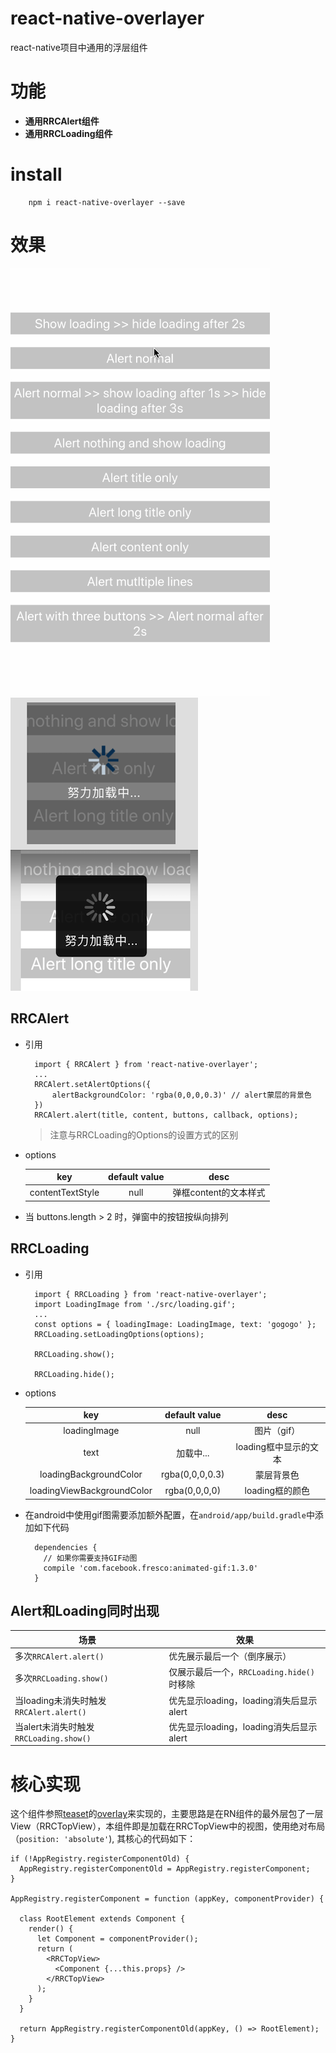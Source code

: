 # react-native-overlayer

react-native项目中通用的浮层组件

# 功能
* **通用RRCAlert组件**
* **通用RRCLoading组件**

# install

		npm i react-native-overlayer --save

# 效果

![](./assets/overlayer.gif)
![](./assets/loadingstyle.png)
## RRCAlert
* 引用

		import { RRCAlert } from 'react-native-overlayer';
		...
		RRCAlert.setAlertOptions({
			alertBackgroundColor: 'rgba(0,0,0,0.3)' // alert蒙层的背景色
		})
		RRCAlert.alert(title, content, buttons, callback, options);
	
	> 注意与RRCLoading的Options的设置方式的区别

* options

	|key|default value | desc |
	|:--:|:--:|:--:|
	|contentTextStyle|null|弹框content的文本样式 |

* 当 buttons.length > 2 时，弹窗中的按钮按纵向排列


## RRCLoading
* 引用

		import { RRCLoading } from 'react-native-overlayer';
		import LoadingImage from './src/loading.gif';
		...
		const options = { loadingImage: LoadingImage, text: 'gogogo' };
		RRCLoading.setLoadingOptions(options);

		RRCLoading.show();

		RRCLoading.hide();
* options

	|key|default value | desc |
	|:--:|:--:|:--:|
	| loadingImage |null|图片（gif） |
	| text |加载中...|loading框中显示的文本 |
	|loadingBackgroundColor| rgba(0,0,0,0.3) | 蒙层背景色|
	|loadingViewBackgroundColor | rgba(0,0,0,0) | loading框的颜色|

* 在android中使用gif图需要添加额外配置，在`android/app/build.gradle`中添加如下代码

		dependencies {
		  // 如果你需要支持GIF动图
		  compile 'com.facebook.fresco:animated-gif:1.3.0'
		}

## Alert和Loading同时出现

|场景|效果|
|---|---|
|多次`RRCAlert.alert()`|优先展示最后一个（倒序展示）|
|多次`RRCLoading.show()`|仅展示最后一个，`RRCLoading.hide()`时移除|
|当loading未消失时触发`RRCAlert.alert()`|优先显示loading，loading消失后显示alert|
|当alert未消失时触发`RRCLoading.show()`|优先显示loading，loading消失后显示alert|


# 核心实现
这个组件参照[teaset](https://github.com/rilyu/teaset)的[overlay](https://github.com/rilyu/teaset#overlay)来实现的，主要思路是在RN组件的最外层包了一层View（RRCTopView），本组件即是加载在RRCTopView中的视图，使用绝对布局（`position: 'absolute'`), 其核心的代码如下：


	if (!AppRegistry.registerComponentOld) {
	  AppRegistry.registerComponentOld = AppRegistry.registerComponent;
	}

	AppRegistry.registerComponent = function (appKey, componentProvider) {

	  class RootElement extends Component {
	    render() {
	      let Component = componentProvider();
	      return (
	        <RRCTopView>
	          <Component {...this.props} />
	        </RRCTopView>
	      );
	    }
	  }

	  return AppRegistry.registerComponentOld(appKey, () => RootElement);
	}
